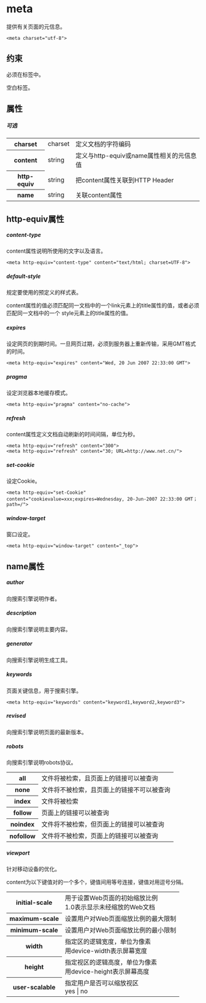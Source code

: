 # meta

提供有关页面的元信息。

```
<meta charset="utf-8">
```

## 约束

必须在<head>标签中。

空白标签。

## 属性

##### 可选

<table>
<tr>
    <th>charset</th>
    <td>charset</td>
    <td>定义文档的字符编码</td>
</tr>
<tr>
    <th>content</th>
    <td>string</td>
    <td>定义与http-equiv或name属性相关的元信息值</td>
</tr>
<tr>
    <th>http-equiv</th>
    <td>string</td>
    <td>把content属性关联到HTTP Header</td>
</tr>
<tr>
    <th>name</th>
    <td>string</td>
    <td>关联content属性</td>
</tr>
</table>

## http-equiv属性

##### content-type

content属性说明所使用的文字以及语言。

```
<meta http-equiv="content-type" content="text/html; charset=UTF-8">
```

##### default-style

规定要使用的预定义的样式表。

content属性的值必须匹配同一文档中的一个link元素上的title属性的值，或者必须匹配同一文档中的一个 style元素上的title属性的值。

##### expires

设定网页的到期时间。一旦网页过期，必须到服务器上重新传输，采用GMT格式的时间。

```
<meta http-equiv="expires" content="Wed, 20 Jun 2007 22:33:00 GMT"> 
```

##### pragma

设定浏览器本地缓存模式。

```
<meta http-equiv="pragma" content="no-cache">
```

##### refresh

content属性定义文档自动刷新的时间间隔，单位为秒。

```
<meta http-equiv="refresh" content="300">
<meta http-equiv="refresh" content="30; URL=http://www.net.cn/">
```

##### set-cookie

设定Cookie。

```
<meta http-equiv="set-Cookie" content="cookievalue=xxx;expires=Wednesday, 20-Jun-2007 22:33:00 GMT； path=/">
```

##### window-target

窗口设定。

```
<meta http-equiv="window-target" content="_top">
```

## name属性

##### author

向搜索引擎说明作者。

##### description

向搜索引擎说明主要内容。

##### generator

向搜索引擎说明生成工具。

##### keywords

页面关键信息，用于搜索引擎。

```
<meta http-equiv="keywords" content="keyword1,keyword2,keyword3">
```

##### revised

向搜索引擎说明页面的最新版本。

##### robots

向搜索引擎说明robots协议。

<table>
<tr>
    <th>all</th>
    <td>文件将被检索，且页面上的链接可以被查询</td>
</tr>
<tr>
    <th>none</th>
    <td>文件将不被检索，且页面上的链接不可以被查询</td>
</tr>
<tr>
    <th>index</th>
    <td>文件将被检索</td>
</tr>
<tr>
    <th>follow</th>
    <td>页面上的链接可以被查询</td>
</tr>
<tr>
    <th>noindex</th>
    <td>文件将不被检索，但页面上的链接可以被查询</td>
</tr>
<tr>
    <th>nofollow</th>
    <td>文件将不被检索，页面上的链接可以被查询</td>
</tr>
</table>
	
##### viewport

针对移动设备的优化。

content为以下键值对的一个多个，键值间用等号连接，键值对用逗号分隔。

<table>
	<tr>
		<th>initial-scale</th>
		<td>用于设置Web页面的初始缩放比例
		<br/>1.0表示显示未经缩放的Web文档</td>
	</tr>
	<tr>
		<th>maximum-scale</th>
		<td>设置用户对Web页面缩放比例的最大限制</td>
	</tr>
	<tr>
		<th>minimum-scale</th>
		<td>设置用户对Web页面缩放比例的最小限制</td>
	</tr>
	<tr>
		<th>width</th>
		<td>指定区的逻辑宽度，单位为像素
		<br/>用device-width表示屏幕宽度</td>
	</tr>
	<tr>
		<th>height</th>
		<td>指定视区的逻辑高度，单位为像素
		<br/>用device-height表示屏幕高度</td>
	</tr>
	<tr>
		<th>user-scalable</th>
		<td>指定用户是否可以缩放视区
		<br/>yes | no</td>
	</tr>
</table>